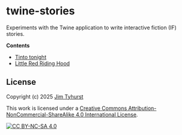 # twine-stories

Experiments with the Twine application to write interactive fiction (IF) stories.

**Contents**

- [Tinto tonight](./Stories/Tinto-tonight/README.md)
- [Little Red Riding Hood](./Stories/Little-Red-Riding-Hood/README.md)


## License

Copyright (c) 2025 [Jim Tyhurst](https://jimtyhurst.com)

This work is licensed under a
[Creative Commons Attribution-NonCommercial-ShareAlike 4.0 International License][cc-by-nc-sa].

[![CC BY-NC-SA 4.0][cc-by-nc-sa-image]][cc-by-nc-sa]

[cc-by-nc-sa]: http://creativecommons.org/licenses/by-nc-sa/4.0/
[cc-by-nc-sa-image]: https://licensebuttons.net/l/by-nc-sa/4.0/88x31.png
[cc-by-nc-sa-shield]: https://img.shields.io/badge/License-CC%20BY--NC--SA%204.0-lightgrey.svg
